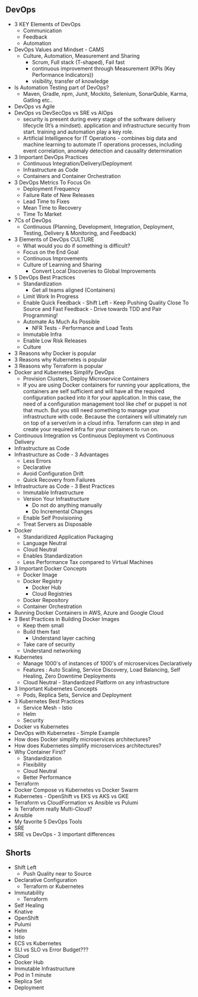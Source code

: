 ## DevOps

- 3 KEY Elements of DevOps
	- Communication
	- Feedback
	- Automation
- DevOps Values and Mindset - CAMS 
	- Culture, Automation, Measurement and Sharing
		- Scrum, Full stack (T-shaped), Fail fast
		- continuous improvement through Measurement (KPIs (Key Performance Indicators))
		- visibility, transfer of knowledge
- Is Automation Testing part of DevOps?
	- Maven, Gradle, npm, Junit, Mockito, Selenium, SonarQuble, Karma, Gatling etc..
- DevOps vs Agile
- DevOps vs DevSecOps vs SRE vs AIOps
	- security is present during every stage of the software delivery lifecycle (It’s a mindset). application and infrastructure security from start. training and automation play a key role.
	- Artificial Intelligence for IT Operations	- combines big data and machine learning to automate IT operations processes, including event correlation, anomaly detection and causality determination
- 3 Important DevOps Practices
	- Continuous Integration/Delivery/Deployment
	- Infrastructure as Code
	- Containers and Container Orchestration
- 3 DevOps Metrics To Focus On
	- Deployment Frequency
	- Failure Rate of New Releases
	- Lead Time to Fixes
	- Mean Time to Recovery
	- Time To Market
- 7Cs of DevOps
	- Continuous (Planning, Development, Integration, Deployment, Testing, Delivery & Monitoring, and Feedback)
- 3 Elements of DevOps CULTURE
	- What would you do if something is difficult?
	- Focus on the End Goal
	- Continuous Improvements
	- Culture of Learning and Sharing
		- Convert Local Discoveries to Global Improvements
- 5 DevOps Best Practices
	- Standardization
		- Get all teams aligned (Containers)
	- Limit Work In Progress
	- Enable Quick Feedback - Shift Left - Keep Pushing Quality Close To Source and Fast Feedback - Drive towards TDD and Pair Programming!
	- Automate As Much As Possible
	  - NFR Tests - Performance and Load Tests
	- Immutable Infra
	- Enable Low Risk Releases
	- Culture
- 3 Reasons why Docker is popular
- 3 Reasons why Kubernetes is popular
- 3 Reasons why Terraform is popular
- Docker and Kubernetes Simplify DevOps
	- Provision Clusters, Deploy Microservice Containers
	- If you are using Docker containers for running your applications, the containers are self sufficient and will have all the required configuration packed into it for your application. In this case, the need of a configuration management tool like chef or puppet is not that much. But you still need something to manage your infrastructure with code. Because the containers will ultimately run on top of a server/vm in a cloud infra. Terraform can step in and create your required infra for your containers to run on.
- Continuous Integration vs Continuous Deployment vs Continuous Delivery
- Infrastructure as Code
- Infrastructure as Code - 3 Advantages
	- Less Errors
	- Declarative
	- Avoid Configuration Drift
	- Quick Recovery from Failures
- Infrastructure as Code - 3 Best Practices
	- Immutable Infrastructure
	- Version Your Infrastructure
		- Do not do anything manually
		- Do Incremental Changes
	- Enable Self Provisioning
	- Treat Servers as Disposable
- Docker
	- Standaridized  Application Packaging
	- Language Neutral
	- Cloud Neutral
	- Enables Standardization
	- Less Performance Tax compared to Virtual Machines
- 3 Important Docker Concepts
	- Docker Image
	- Docker Registry 
		- Docker Hub
		- Cloud Registries
	- Docker Repository
	- Container Orchestration
- Running Docker Containers in AWS, Azure and Google Cloud
- 3 Best Practices in Building Docker Images
	- Keep them small
	- Build them fast
		- Understand layer caching
	- Take care of security
	- Understand networking
- Kubernetes
	- Manage 1000's of instances of 1000's of microservices Declaratively
	- Features : Auto Scaling, Service Discovery, Load Balancing, Self Healing, Zero Downtime Deployments
	- Cloud Neutral - Standardized Platform  on any infrastructure
- 3 Important Kubernetes Concepts
	- Pods, Replica Sets, Service and Deployment
- 3 Kubernetes Best Practices
	- Service Mesh - Istio
	- Helm
	- Security
- Docker vs Kubernetes
- DevOps with Kubernetes - Simple Example
- How does Docker simplify microservices architectures?
- How does Kubernetes simplify microservices architectures?
- Why Container First?
	- Standardization
	- Flexibility
	- Cloud Neutral
	- Better Performance
- Terraform
- Docker Compose vs Kubernetes vs Docker Swarm
- Kubernetes - OpenShift vs EKS vs AKS vs GKE
- Terraform vs CloudFormation vs Ansible vs Pulumi
- Is Terraform really Multi-Cloud?
- Ansible
- My favorite 5 DevOps Tools
- SRE
- SRE vs DevOps - 3 important differences

## Shorts

- Shift Left
	- Push Quality near to Source
- Declarative Configuration
	- Terraform or Kubernetes
- Immutability
	- Terraform
- Self Healing
- Knative
- OpenShift
- Pulumi
- Helm
- Istio
- ECS vs Kubernetes
- SLI vs SLO vs Error Budget???
- Cloud
- Docker Hub
- Immutable Infrastructure
- Pod in 1 minute
- Replica Set
- Deployment
